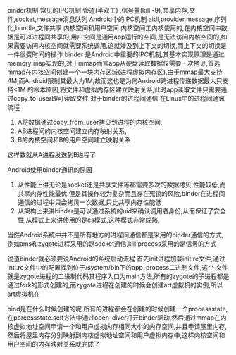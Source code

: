 binder机制
常见的IPC机制
管道(半双工) ,信号量(kill -9),共享内存,文件,socket,message消息队列
Android中的IPC机制
aidl,provider,message,序列化,bundle,文件共享
内核空间和用户空间
内核空间工内核使用的,在内核空间中数据是可以进程间共享的,用户空间是通用app运行的空间,是无法访问内核空间的,如果需要访问内核空间就需要系统调用,这就涉及到上下文的切换,而上下文的切换是一件很费时间的操作 
binder 是Android中重要的IPC机制,其基本实现原理是通过memory map实现的,对于mmap而言app从硬盘读取数据仅需要一次拷贝,首选mmap在内核空间创建一个一块内存区域(进程虚拟内存区),由于mmap最大支持4M,而Android限制其最大为1M,故而这也是为何Android跨进程传递数据最大只支持<1M 的根本原因,将文件和虚拟内存区建立映射关系,此时app读取文件只需要通过copy_to_user即可读取文件
对于binder的进程间通信
在Linux中的进程间通讯流程
1. A将数据通过copy_from_user拷贝到进程的内核空间,
2. AB进程间的内核空间建立内存映射关系,
3. B的内核空间和B的用户空间建立映射关系

这样数就从A进程发送到B进程了

Android使用binder通讯的原因
1. 从性能上讲无论是socket还是共享文件等都需要多次的数据拷贝,性能较低,而共享内存性能最优,但是其操作较为复杂而且存在死锁的风险,binder在进程间通信的过程中只会拷贝一次数据,只比共享内存性能低
2. 从架构上来讲binder是可以通过系统的uid来确认调用者身份,从而保证了安全性,从模式上来讲使用的是cs模式,这种模式非常成熟,

当然Android系统中并不是所有地方的进程间通信都是采用的binder通信的方式,例如ams和zygote进程采用的是socket通信,kill process采用的是信号的方式

说道binder就必须要说Android的系统启动流程
首先init进程加载init.rc文件,通过inti.rc文件中的配置找到位于/system/bin下的app_process二进制文件,这个 文件就是zygote进程的二进制代码其程序入口为main方法,所有的zygote的子进程都是通过fork的形式创建的,而zygote进程在创建的时候会创建art虚拟机的实例,所以art虚拟机在

bind是在什么时候创建的呢
所有的进程都会在创建的时候创建一个processstate,在porcessstate.self方法中通过open_diver打开binder驱动,然后通过mmap在内核虚拟地址空间申请一个和用户虚拟内存相同大小的内存空间,并且申请屋里内存,然后将屋里内存分别映射到内核虚拟地址空间和用户虚拟内存中,这样内核空间和用户空间的内存映射关系就完成了








